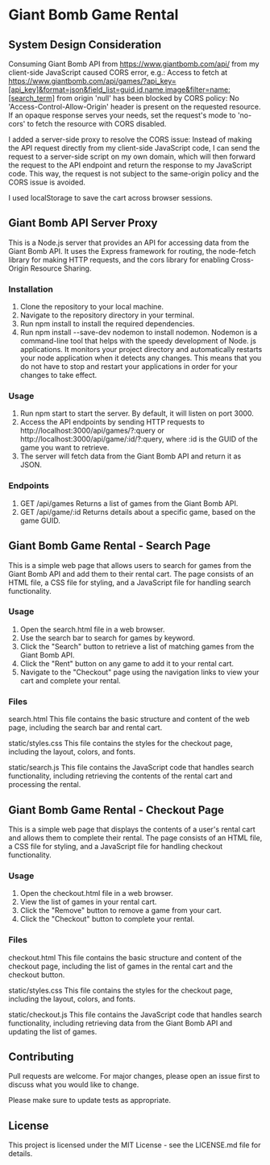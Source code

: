 # Giant Bomb Game Rental

## System Design Consideration
Consuming Giant Bomb API from https://www.giantbomb.com/api/ from my client-side JavaScript caused CORS error, e.g.: Access to fetch at https://www.giantbomb.com/api/games/?api_key=[api_key]&format=json&field_list=guid,id,name,image&filter=name:[search_term] from origin 'null' has been blocked by CORS policy: No 'Access-Control-Allow-Origin' header is present on the requested resource. If an opaque response serves your needs, set the request's mode to 'no-cors' to fetch the resource with CORS disabled.

I added a server-side proxy to resolve the CORS issue: Instead of making the API request directly from my client-side JavaScript code, I can send the request to a server-side script on my own domain, which will then forward the request to the API endpoint and return the response to my JavaScript code. This way, the request is not subject to the same-origin policy and the CORS issue is avoided.

I used localStorage to save the cart across browser sessions. 

## Giant Bomb API Server Proxy
This is a Node.js server that provides an API for accessing data from the Giant Bomb API. It uses the Express framework for routing, the node-fetch library for making HTTP requests, and the cors library for enabling Cross-Origin Resource Sharing.

### Installation
1. Clone the repository to your local machine.
2. Navigate to the repository directory in your terminal.
3. Run npm install to install the required dependencies.
4. Run npm install --save-dev nodemon to install nodemon.
Nodemon is a command-line tool that helps with the speedy development of Node. js applications. It monitors your project directory and automatically restarts your node application when it detects any changes. This means that you do not have to stop and restart your applications in order for your changes to take effect.

### Usage
1. Run npm start to start the server. By default, it will listen on port 3000.
2. Access the API endpoints by sending HTTP requests to http://localhost:3000/api/games/?:query or http://localhost:3000/api/game/:id/?:query, where :id is the GUID of the game you want to retrieve.
3. The server will fetch data from the Giant Bomb API and return it as JSON.

### Endpoints
1. GET /api/games
Returns a list of games from the Giant Bomb API.
2. GET /api/game/:id
Returns details about a specific game, based on the game GUID.

## Giant Bomb Game Rental - Search Page
This is a simple web page that allows users to search for games from the Giant Bomb API and add them to their rental cart. The page consists of an HTML file, a CSS file for styling, and a JavaScript file for handling search functionality.

### Usage
1. Open the search.html file in a web browser.
2. Use the search bar to search for games by keyword.
3. Click the "Search" button to retrieve a list of matching games from the Giant Bomb API.
4. Click the "Rent" button on any game to add it to your rental cart.
5. Navigate to the "Checkout" page using the navigation links to view your cart and complete your rental.

### Files
search.html
This file contains the basic structure and content of the web page, including the search bar and rental cart.

static/styles.css
This file contains the styles for the checkout page, including the layout, colors, and fonts.

static/search.js
This file contains the JavaScript code that handles search functionality, including retrieving the contents of the rental cart and processing the rental.

## Giant Bomb Game Rental - Checkout Page
This is a simple web page that displays the contents of a user's rental cart and allows them to complete their rental. The page consists of an HTML file, a CSS file for styling, and a JavaScript file for handling checkout functionality.

### Usage
1. Open the checkout.html file in a web browser.
2. View the list of games in your rental cart.
3. Click the "Remove" button to remove a game from your cart.
4. Click the "Checkout" button to complete your rental.

### Files
checkout.html
This file contains the basic structure and content of the checkout page, including the list of games in the rental cart and the checkout button.

static/styles.css
This file contains the styles for the checkout page, including the layout, colors, and fonts.

static/checkout.js
This file contains the JavaScript code that handles search functionality, including retrieving data from the Giant Bomb API and updating the list of games.

## Contributing
Pull requests are welcome. For major changes, please open an issue first to discuss what you would like to change.

Please make sure to update tests as appropriate.

## License
This project is licensed under the MIT License - see the LICENSE.md file for details.
